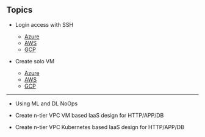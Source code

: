 ## Topics

<script src="https://gist.github.com/realBjornRoden/293a412e1914cf5f95ab0c468b97223d.js"></script>

* Login access with SSH
   * [Azure](https://github.com/realBjornRoden/cloudactions/blob/master/azure/login/README.md)
   * [AWS](https://github.com/realBjornRoden/cloudactions/blob/master/aws/login/README.md)
   * [GCP](https://github.com/realBjornRoden/cloudactions/blob/master/gcp/login/README.md)

* Create solo VM
   * [Azure](https://github.com/realBjornRoden/cloudactions/blob/master/azure/solo/README.md)
   * [AWS](https://github.com/realBjornRoden/cloudactions/blob/master/aws/solo/README.md)
   * [GCP](https://github.com/realBjornRoden/cloudactions/blob/master/gcp/solo/README.md)

***

* Using ML and DL NoOps
  
* Create n-tier VPC VM based IaaS design for HTTP/APP/DB

* Create n-tier VPC Kubernetes based IaaS design for HTTP/APP/DB
